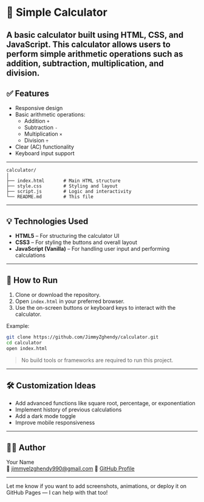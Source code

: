 # 🧮 Simple Calculator

A basic calculator built using HTML, CSS, and JavaScript. This calculator allows users to perform simple arithmetic operations such as addition, subtraction, multiplication, and division.
---

## ✅ Features

- Responsive design
- Basic arithmetic operations:
  - Addition `+`
  - Subtraction `-`
  - Multiplication `×`
  - Division `÷`
- Clear (AC) functionality
- Keyboard input support

---

```
calculator/
│
├── index.html       # Main HTML structure
├── style.css        # Styling and layout
├── script.js        # Logic and interactivity
└── README.md        # This file
```

---

## 💡 Technologies Used

- **HTML5** – For structuring the calculator UI
- **CSS3** – For styling the buttons and overall layout
- **JavaScript (Vanilla)** – For handling user input and performing calculations

---

## 🚀 How to Run

1. Clone or download the repository.
2. Open `index.html` in your preferred browser.
3. Use the on-screen buttons or keyboard keys to interact with the calculator.

Example:

```bash
git clone https://github.com/JimmyZghendy/calculator.git
cd calculator
open index.html
```

> No build tools or frameworks are required to run this project.

---

## 🛠️ Customization Ideas

- Add advanced functions like square root, percentage, or exponentiation
- Implement history of previous calculations
- Add a dark mode toggle
- Improve mobile responsiveness

---

## 🧑‍💻 Author

Your Name  
📧 jimmyelzghendy990@gmail.com 
🔗 [GitHub Profile](https://github.com/JimmyZghendy)

---

Let me know if you want to add screenshots, animations, or deploy it on GitHub Pages — I can help with that too!
